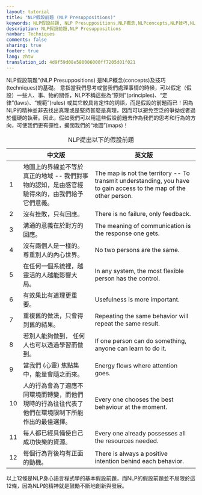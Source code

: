 ```yaml
---
layout: tutorial
title: "NLP假設前題 (NLP Presuppositions)"
keywords: NLP假設前題, NLP Presuppositions,NLP概念,NLPconcepts,NLP技巧,NLP techniques,The map is not the territory,地圖上的界線並不等於真正的地域
description: NLP假設前題,NLP Presuppositions
navbar: Techniques
comments: false
sharing: true
footer: true
lang: zhtw
translation_id: 4d9f59d08e580006000ff7205d01f021
---
```


NLP假設前題”(NLP Presuppositions) 是NLP概念(concepts)及技巧(techniques)的基礎。
意指當我們思考或當我們處理事情的時候，可以假定（假設）一些人、事、物的關係，NLP不稱這些為“原則”(principles)、“定律”(laws)、“規範”(rules) 或其它較具肯定性的詞語，而是假設的前題而已！因為NLP的精神並非去找出真理或是堅持甚麼是真理，因而可以避免空泛的爭拗或者過於僵硬的執著。因此，假如我們可以用這些假設前題去作為我們的思考和行為的方向，可使我們更有彈性，擴闊我們的“地圖”(maps)！

<table class="table-striped" summary="NLP提出以下的假設前題">
<caption>NLP提出以下的假設前題</caption>
<thead>
  <tr>
    <th scope="col"></th>
    <th scope="col">中文版</th>
    <th scope="col">英文版</th>
  </tr>
</thead>
<tbody>
  <tr>
    <td>1</td>
    <td>地圖上的界線並不等於真正的地域 -- 我們對事物的認知，是由感官經驗得來的，由我們給予它們意義。</td>
    <td>The map is not the territory -- To transmit understanding, you have to gain access  to the map of the other person.</td>
  </tr>
  <tr>
    <td>2</td>
    <td>沒有挫敗，只有回應。</td>
    <td>There  is no failure, only feedback.</td>
  </tr>
  <tr>
    <td>3</td>
    <td>溝通的意義在於對方的回應。</td>
    <td>The  meaning of communication is the response one gets.</td>
  </tr>
  <tr>
    <td>4</td>
    <td>沒有兩個人是一樣的。尊重別人的內心世界。</td>
    <td>No  two persons are the same.</td>
  </tr>
  <tr>
    <td>5</td>
    <td>在任何一個系統裡，越靈活的人越能影響大局。</td>
    <td>In  any system, the most flexible person has the control.</td>
  </tr>
  <tr>
    <td>6</td>
    <td>有效果比有道理更重要。 </td>
    <td>Usefulness is more important.</td>
  </tr>
  <tr>
    <td>7</td>
    <td> 重複舊的做法，只會得到舊的結果。</td>
    <td>Repeating  the same behavior will repeat the same result.</td>
  </tr>
  <tr>
    <td>8</td>
    <td> 若別人能夠做到， 任何人也可以透過學習而做到。 </td>
    <td>If  one person can do something, anyone can learn to do it.</td>
  </tr>
  <tr>
    <td>9</td>
    <td>當我們 (心靈) 焦點集中，能量會隨之而來。 </td>
    <td>Energy  flows where attention goes.</td>
  </tr>
  <tr>
    <td>10</td>
    <td>人的行為會為了適應不同環境而轉變，而他們現時的行為往往代表了他們在環境限制下所能作出的最佳選擇。 </td>
    <td>Every  one chooses the best behaviour at the moment.</td>
  </tr>
  <tr>
    <td>11</td>
    <td> 每人都已經具備使自己成功快樂的資源。 </td>
    <td>Every  one already possesses all the resources needed.</td>
  </tr>
  <tr>
    <td>12</td>
    <td>每個行為背後均有正面的動機。 </td>
    <td>There  is always a positive intention behind each behavior.</td>
  </tr>
</tbody>
</table>


以上12條是NLP身心語言程式學的基本假設前題，而NLP的假設前題並不局限於這12條，因為NLP的精神就是鼓勵不斷地創新與發展。
